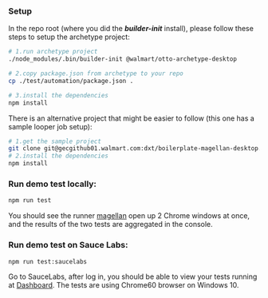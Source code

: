 ### Setup
In the repo root (where you did the ***builder-init*** install), please follow these steps to setup the archetype project:

```bash
# 1.run archetype project
./node_modules/.bin/builder-init @walmart/otto-archetype-desktop

# 2.copy package.json from archetype to your repo
cp ./test/automation/package.json .

# 3.install the dependencies
npm install
```

There is an alternative project that might be easier to follow (this one has a sample looper job setup):
```bash
# 1.get the sample project
git clone git@gecgithub01.walmart.com:dxt/boilerplate-magellan-desktop.git
# 2.install the dependencies
npm install
```

### Run demo test locally:
```bash
npm run test
```
You should see  the runner [magellan](https://github.com/TestArmada/magellan) open up 2 Chrome windows at once, and the results of the two tests are aggregated in the console.

### Run demo test on Sauce Labs:
```bash
npm run test:saucelabs
```
Go to SauceLabs, after log in, you should be able to view your tests running at [Dashboard](https://saucelabs.com/beta/dashboard/tests). The tests are using Chrome60 browser on Windows 10.
